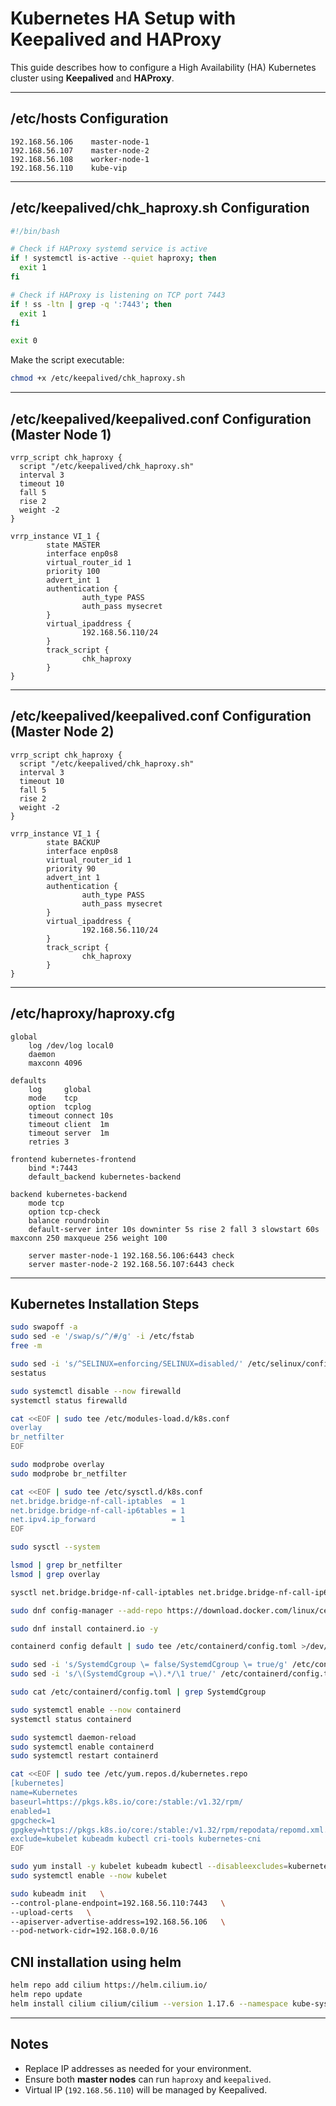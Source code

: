 # Kubernetes HA Setup with Keepalived and HAProxy

This guide describes how to configure a High Availability (HA) Kubernetes cluster using **Keepalived** and **HAProxy**.

---

## /etc/hosts Configuration

```plaintext
192.168.56.106    master-node-1
192.168.56.107    master-node-2
192.168.56.108    worker-node-1
192.168.56.110    kube-vip
```

---

## /etc/keepalived/chk_haproxy.sh Configuration

```bash
#!/bin/bash

# Check if HAProxy systemd service is active
if ! systemctl is-active --quiet haproxy; then
  exit 1
fi

# Check if HAProxy is listening on TCP port 7443
if ! ss -ltn | grep -q ':7443'; then
  exit 1
fi

exit 0
```

Make the script executable:

```bash
chmod +x /etc/keepalived/chk_haproxy.sh
```

---

## /etc/keepalived/keepalived.conf Configuration (Master Node 1)

```plaintext
vrrp_script chk_haproxy {
  script "/etc/keepalived/chk_haproxy.sh"
  interval 3
  timeout 10
  fall 5
  rise 2
  weight -2
}

vrrp_instance VI_1 {
        state MASTER
        interface enp0s8
        virtual_router_id 1
        priority 100
        advert_int 1
        authentication {
                auth_type PASS
                auth_pass mysecret
        }
        virtual_ipaddress {
                192.168.56.110/24
        }
        track_script {
                chk_haproxy
        }
}
```

---

## /etc/keepalived/keepalived.conf Configuration (Master Node 2)

```plaintext
vrrp_script chk_haproxy {
  script "/etc/keepalived/chk_haproxy.sh"
  interval 3
  timeout 10
  fall 5
  rise 2
  weight -2
}

vrrp_instance VI_1 {
        state BACKUP
        interface enp0s8
        virtual_router_id 1
        priority 90
        advert_int 1
        authentication {
                auth_type PASS
                auth_pass mysecret
        }
        virtual_ipaddress {
                192.168.56.110/24
        }
        track_script {
                chk_haproxy
        }
}
```

---

## /etc/haproxy/haproxy.cfg

```plaintext
global
    log /dev/log local0
    daemon
    maxconn 4096

defaults
    log     global
    mode    tcp
    option  tcplog
    timeout connect 10s
    timeout client  1m
    timeout server  1m
    retries 3

frontend kubernetes-frontend
    bind *:7443
    default_backend kubernetes-backend

backend kubernetes-backend
    mode tcp
    option tcp-check
    balance roundrobin
    default-server inter 10s downinter 5s rise 2 fall 3 slowstart 60s maxconn 250 maxqueue 256 weight 100

    server master-node-1 192.168.56.106:6443 check
    server master-node-2 192.168.56.107:6443 check
```

---

## Kubernetes Installation Steps

```bash
sudo swapoff -a
sudo sed -e '/swap/s/^/#/g' -i /etc/fstab
free -m

sudo sed -i 's/^SELINUX=enforcing/SELINUX=disabled/' /etc/selinux/config
sestatus

sudo systemctl disable --now firewalld
systemctl status firewalld

cat <<EOF | sudo tee /etc/modules-load.d/k8s.conf
overlay
br_netfilter
EOF

sudo modprobe overlay
sudo modprobe br_netfilter

cat <<EOF | sudo tee /etc/sysctl.d/k8s.conf
net.bridge.bridge-nf-call-iptables  = 1
net.bridge.bridge-nf-call-ip6tables = 1
net.ipv4.ip_forward                 = 1
EOF

sudo sysctl --system

lsmod | grep br_netfilter
lsmod | grep overlay

sysctl net.bridge.bridge-nf-call-iptables net.bridge.bridge-nf-call-ip6tables net.ipv4.ip_forward

sudo dnf config-manager --add-repo https://download.docker.com/linux/centos/docker-ce.repo

sudo dnf install containerd.io -y

containerd config default | sudo tee /etc/containerd/config.toml >/dev/null 2>&1

sudo sed -i 's/SystemdCgroup \= false/SystemdCgroup \= true/g' /etc/containerd/config.toml
sudo sed -i 's/\(SystemdCgroup =\).*/\1 true/' /etc/containerd/config.toml

sudo cat /etc/containerd/config.toml | grep SystemdCgroup

sudo systemctl enable --now containerd
systemctl status containerd

sudo systemctl daemon-reload
sudo systemctl enable containerd
sudo systemctl restart containerd

cat <<EOF | sudo tee /etc/yum.repos.d/kubernetes.repo
[kubernetes]
name=Kubernetes
baseurl=https://pkgs.k8s.io/core:/stable:/v1.32/rpm/
enabled=1
gpgcheck=1
gpgkey=https://pkgs.k8s.io/core:/stable:/v1.32/rpm/repodata/repomd.xml.key
exclude=kubelet kubeadm kubectl cri-tools kubernetes-cni
EOF

sudo yum install -y kubelet kubeadm kubectl --disableexcludes=kubernetes
sudo systemctl enable --now kubelet

sudo kubeadm init   \
--control-plane-endpoint=192.168.56.110:7443   \
--upload-certs   \
--apiserver-advertise-address=192.168.56.106   \
--pod-network-cidr=192.168.0.0/16
```

## CNI installation using helm

```bash
helm repo add cilium https://helm.cilium.io/
helm repo update
helm install cilium cilium/cilium --version 1.17.6 --namespace kube-system
```

---

## Notes
- Replace IP addresses as needed for your environment.
- Ensure both **master nodes** can run `haproxy` and `keepalived`.
- Virtual IP (`192.168.56.110`) will be managed by Keepalived.

